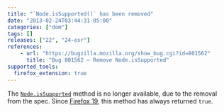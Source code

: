 ```yaml
---
title: "`Node.isSupported()` has been removed"
date: "2013-02-24T03:44:31-05:00"
categories: ["dom"]
tags: []
releases: ["22", "24-esr"]
references:
    - url: "https://bugzilla.mozilla.org/show_bug.cgi?id=801562"
      title: "Bug 801562 – Remove Node.isSupported"
supported_tools:
  firefox_extension: true
---
```

The [`Node.isSupported`](https://developer.mozilla.org/docs/Web/API/Node.isSupported) method is no longer available, due to the removal from the spec. Since [Firefox 19](https://www.fxsitecompat.dev/en-CA/docs/2012/hasfeature-issupported-methods-now-always-return-true/), this method has always returned `true`.
